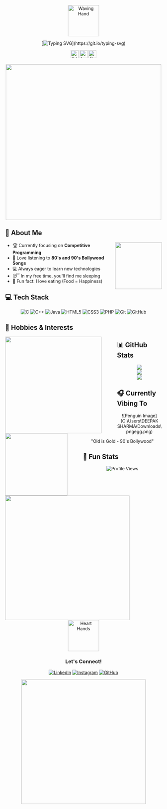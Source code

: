 <div align="center">
  <img src="https://raw.githubusercontent.com/Tarikul-Islam-Anik/Animated-Fluent-Emojis/master/Emojis/Hand%20gestures/Waving%20Hand.png" alt="Waving Hand" width="100" />
  
  [![Typing SVG](https://readme-typing-svg.herokuapp.com?font=Fira+Code&size=35&duration=3000&pause=1000&color=9D5CF7&center=true&vCenter=true&width=500&lines=Hello+World!;I'm+%5BYour+Name%5D;Welcome+to+my+Profile!)](https://git.io/typing-svg)
</div>

<div align="center">
  <img src="https://raw.githubusercontent.com/Tarikul-Islam-Anik/Animated-Fluent-Emojis/master/Emojis/Activities/Artist%20Palette.png" alt="Artist Palette" width="25" height="25" /> 
  <img src="https://raw.githubusercontent.com/Tarikul-Islam-Anik/Animated-Fluent-Emojis/master/Emojis/Objects/Laptop.png" alt="Laptop" width="25" height="25" /> 
  <img src="https://raw.githubusercontent.com/Tarikul-Islam-Anik/Animated-Fluent-Emojis/master/Emojis/Activities/Party%20Popper.png" alt="Party Popper" width="25" height="25" />
</div>

<br>

<div align="center">
  <img src="https://user-images.githubusercontent.com/74038190/225813708-98b745f2-7d22-48cf-9150-083f1b00d6c9.gif" width="500">
</div>

## 🚀 About Me

<img align="right" height="150" src="https://user-images.githubusercontent.com/74038190/229223263-cf2e4b07-2615-4f87-9c38-e37600437c3a.gif"/>

- 🏆 Currently focusing on **Competitive Programming**
- 🎵 Love listening to **80's and 90's Bollywood Songs**
- 💻 Always eager to learn new technologies
- 😴 In my free time, you'll find me sleeping
- 🍕 Fun fact: I love eating (Food = Happiness)

## 💻 Tech Stack

<div align="center">
  
  ![C](https://img.shields.io/badge/c-%2300599C.svg?style=for-the-badge&logo=c&logoColor=white)
  ![C++](https://img.shields.io/badge/c++-%2300599C.svg?style=for-the-badge&logo=c%2B%2B&logoColor=white)
  ![Java](https://img.shields.io/badge/java-%23ED8B00.svg?style=for-the-badge&logo=openjdk&logoColor=white)
  ![HTML5](https://img.shields.io/badge/html5-%23E34F26.svg?style=for-the-badge&logo=html5&logoColor=white)
  ![CSS3](https://img.shields.io/badge/css3-%231572B6.svg?style=for-the-badge&logo=css3&logoColor=white)
  ![PHP](https://img.shields.io/badge/php-%23777BB4.svg?style=for-the-badge&logo=php&logoColor=white)
  ![Git](https://img.shields.io/badge/git-%23F05033.svg?style=for-the-badge&logo=git&logoColor=white)
  ![GitHub](https://img.shields.io/badge/github-%23121011.svg?style=for-the-badge&logo=github&logoColor=white)
  
</div>

## 🎵 Hobbies & Interests

<div align="center">
  <img src="https://i.pinimg.com/originals/84/88/9a/84889ad9e996c2c74ffdf33e73378c66.gif" width="310" style="float: left; margin-right: 50px;" />
  <img src="https://i.pinimg.com/originals/18/c4/ac/18c4ac73acad3ad357a9e82a9322681c.gif" width="200" style="float: left; margin-right: 50px;" />
  <img src="https://i.pinimg.com/originals/5c/7a/f2/5c7af296c20b3a677c9dc7689d7c79b2.gif" width="400" style="float: left; margin-right: 50px;" />
</div>


## 📊 GitHub Stats

<div align="center">
  <img src="https://github-readme-streak-stats.herokuapp.com/?user=Deepaksharma-11&theme=tokyonight&hide_border=true" />
  <br/>
  <img src="https://github-readme-stats.vercel.app/api?username=Deepaksharma-11&show_icons=true&theme=tokyonight&hide_border=true" />
  <br/>
  <img src="https://github-readme-stats.vercel.app/api/top-langs/?username=Deepaksharma-11&theme=tokyonight&hide_border=true&layout=compact" />
</div>

## 🎧 Currently Vibing To

<div align="center">
  ![Penguin Image](C:\Users\DEEPAK SHARMA\Downloads\pngegg.png)

  
  "Old is Gold - 90's Bollywood"
</div>

## 🌟 Fun Stats

<div align="center">
  <img src="https://komarev.com/ghpvc/?username=Deepaksharma-11&label=Profile%20Views&color=9D5CF7&style=flat" alt="Profile Views" />
</div>

<div align="center">
  <img src="https://raw.githubusercontent.com/Tarikul-Islam-Anik/Animated-Fluent-Emojis/master/Emojis/Hand%20gestures/Heart%20Hands.png" alt="Heart Hands" width="100" />
  
  ### Let's Connect!
  
  [![LinkedIn](https://img.shields.io/badge/LinkedIn-%230077B5.svg?style=for-the-badge&logo=linkedin&logoColor=white)](https://www.linkedin.com/in/dpak-shrma707/)
  [![Instagram](https://img.shields.io/badge/Instagram-E4405F?style=for-the-badge&logo=instagram&logoColor=white)](https://www.instagram.com/de._.oxys/)
  [![GitHub](https://img.shields.io/badge/github-%23121011.svg?style=for-the-badge&logo=github&logoColor=white)](https://github.com/Deepaksharma-11)
  
</div>

<div align="center">
  <img src="https://user-images.githubusercontent.com/74038190/212284158-e840e285-664b-44d7-b79b-e264b5e54825.gif" width="400">
</div>
